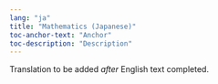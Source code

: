 ```yaml
---
lang: "ja"
title: "Mathematics (Japanese)"
toc-anchor-text: "Anchor"
toc-description: "Description"
---
```

Translation to be added _after_ English text completed.
